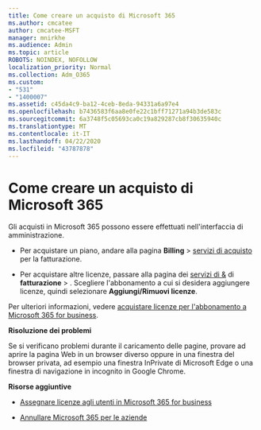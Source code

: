 ```yaml
---
title: Come creare un acquisto di Microsoft 365
ms.author: cmcatee
author: cmcatee-MSFT
manager: mnirkhe
ms.audience: Admin
ms.topic: article
ROBOTS: NOINDEX, NOFOLLOW
localization_priority: Normal
ms.collection: Adm_O365
ms.custom:
- "531"
- "1400007"
ms.assetid: c45da4c9-ba12-4ceb-8eda-94331a6a97e4
ms.openlocfilehash: b7436583f6aa8e0fe22c1bff71271a94b3de583c
ms.sourcegitcommit: 6a3748f5c05693ca0c19a829287cb8f30635940c
ms.translationtype: MT
ms.contentlocale: it-IT
ms.lasthandoff: 04/22/2020
ms.locfileid: "43787878"
---
```

# <a name="how-to-make-a-microsoft-365-purchase"></a>Come creare un acquisto di Microsoft 365

Gli acquisti in Microsoft 365 possono essere effettuati nell'interfaccia di amministrazione.
  
- Per acquistare un piano, andare alla pagina **Billing** \> [servizi di acquisto](https://go.microsoft.com/fwlink/p/?linkid=868433) per la fatturazione.

- Per acquistare altre licenze, passare alla pagina dei [servizi di &](https://go.microsoft.com/fwlink/p/?linkid=842054) di **fatturazione** \> . Scegliere l'abbonamento a cui si desidera aggiungere licenze, quindi selezionare **Aggiungi/Rimuovi licenze**.
  
Per ulteriori informazioni, vedere [acquistare licenze per l'abbonamento a Microsoft 365 for business](https://docs.microsoft.com/office365/admin/subscriptions-and-billing/buy-licenses).

**Risoluzione dei problemi**

Se si verificano problemi durante il caricamento delle pagine, provare ad aprire la pagina Web in un browser diverso oppure in una finestra del browser privata, ad esempio una finestra InPrivate di Microsoft Edge o una finestra di navigazione in incognito in Google Chrome. 

**Risorse aggiuntive**
  
- [Assegnare licenze agli utenti in Microsoft 365 for business](https://docs.microsoft.com/office365/admin/subscriptions-and-billing/assign-licenses-to-users)

- [Annullare Microsoft 365 per le aziende](https://docs.microsoft.com/office365/admin/subscriptions-and-billing/cancel-your-subscription)